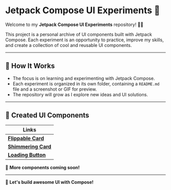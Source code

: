 # Jetpack Compose UI Experiments 🚀

Welcome to my **Jetpack Compose UI Experiments** repository! 🎨🔥

This project is a personal archive of UI components built with Jetpack Compose. Each experiment is an opportunity to practice, improve my skills, and create a collection of cool and reusable UI components.

---

## 🚀 How It Works
- The focus is on learning and experimenting with Jetpack Compose.
- Each experiment is organized in its own folder, containing a `README.md` file and a screenshot or GIF for preview.
- The repository will grow as I explore new ideas and UI solutions.

---

## 🎨 Created UI Components

| Links |
|--------------------------------------------------------------------------------------------|
| [**Flippable Card**](app/app/src/main/java/com/tdiego/composechallenges/flippable_card)    |
| [**Shimmering Card**](app/app/src/main/java/com/tdiego/composechallenges/shimmering_card)  |
| [**Loading Button**](app/app/src/main/java/com/tdiego/composechallenges/loading_button)    |

📌 **More components coming soon!**

---

🚀 **Let's build awesome UI with Compose!**

